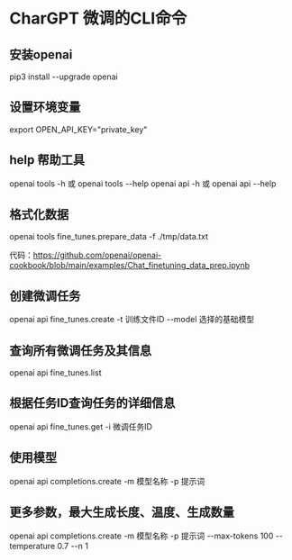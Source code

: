 # CharGPT 微调的CLI命令

## 安装openai

pip3 install --upgrade openai

## 设置环境变量

export OPEN_API_KEY="private_key"

## help 帮助工具

openai tools -h 或 openai tools --help openai api -h 或 openai api --help

## 格式化数据

openai tools fine_tunes.prepare_data -f ./tmp/data.txt

代码：https://github.com/openai/openai-cookbook/blob/main/examples/Chat_finetuning_data_prep.ipynb

## 创建微调任务

openai api fine_tunes.create -t 训练文件ID --model 选择的基础模型

## 查询所有微调任务及其信息

openai api fine_tunes.list

## 根据任务ID查询任务的详细信息

openai api fine_tunes.get -i 微调任务ID

## 使用模型

openai api completions.create -m 模型名称 -p 提示词

## 更多参数，最大生成长度、温度、生成数量

openai api completions.create -m 模型名称 -p 提示词 --max-tokens 100 --temperature 0.7 --n 1





